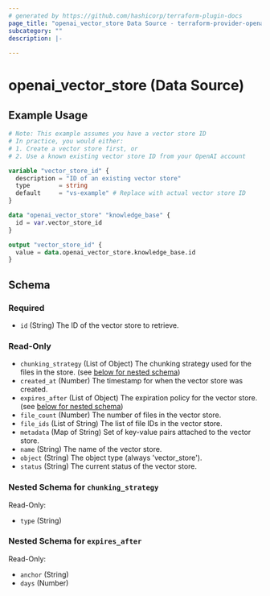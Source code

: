 ```yaml
---
# generated by https://github.com/hashicorp/terraform-plugin-docs
page_title: "openai_vector_store Data Source - terraform-provider-openai"
subcategory: ""
description: |-
  
---
```


# openai_vector_store (Data Source)



## Example Usage

```terraform
# Note: This example assumes you have a vector store ID
# In practice, you would either:
# 1. Create a vector store first, or
# 2. Use a known existing vector store ID from your OpenAI account

variable "vector_store_id" {
  description = "ID of an existing vector store"
  type        = string
  default     = "vs-example" # Replace with actual vector store ID
}

data "openai_vector_store" "knowledge_base" {
  id = var.vector_store_id
}

output "vector_store_id" {
  value = data.openai_vector_store.knowledge_base.id
}
```

<!-- schema generated by tfplugindocs -->
## Schema

### Required

- `id` (String) The ID of the vector store to retrieve.

### Read-Only

- `chunking_strategy` (List of Object) The chunking strategy used for the files in the store. (see [below for nested schema](#nestedatt--chunking_strategy))
- `created_at` (Number) The timestamp for when the vector store was created.
- `expires_after` (List of Object) The expiration policy for the vector store. (see [below for nested schema](#nestedatt--expires_after))
- `file_count` (Number) The number of files in the vector store.
- `file_ids` (List of String) The list of file IDs in the vector store.
- `metadata` (Map of String) Set of key-value pairs attached to the vector store.
- `name` (String) The name of the vector store.
- `object` (String) The object type (always 'vector_store').
- `status` (String) The current status of the vector store.

<a id="nestedatt--chunking_strategy"></a>
### Nested Schema for `chunking_strategy`

Read-Only:

- `type` (String)


<a id="nestedatt--expires_after"></a>
### Nested Schema for `expires_after`

Read-Only:

- `anchor` (String)
- `days` (Number)
